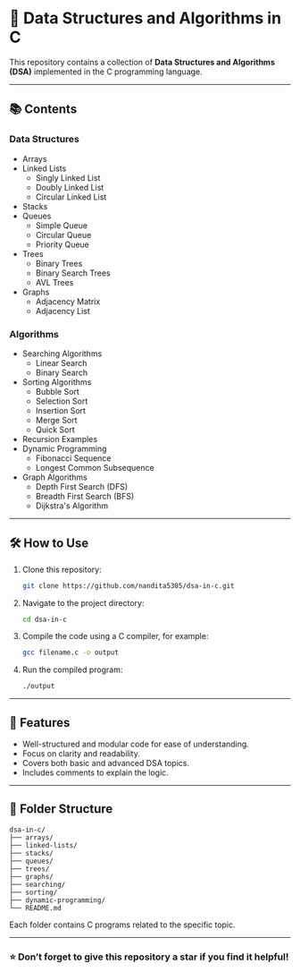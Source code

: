 # 📘 Data Structures and Algorithms in C

This repository contains a collection of **Data Structures and Algorithms (DSA)** implemented in the C programming language. 

---

## 📚 Contents

### Data Structures
- Arrays
- Linked Lists
  - Singly Linked List
  - Doubly Linked List
  - Circular Linked List
- Stacks
- Queues
  - Simple Queue
  - Circular Queue
  - Priority Queue
- Trees
  - Binary Trees
  - Binary Search Trees
  - AVL Trees
- Graphs
  - Adjacency Matrix
  - Adjacency List

### Algorithms
- Searching Algorithms
  - Linear Search
  - Binary Search
- Sorting Algorithms
  - Bubble Sort
  - Selection Sort
  - Insertion Sort
  - Merge Sort
  - Quick Sort
- Recursion Examples
- Dynamic Programming
  - Fibonacci Sequence
  - Longest Common Subsequence
- Graph Algorithms
  - Depth First Search (DFS)
  - Breadth First Search (BFS)
  - Dijkstra's Algorithm

---

## 🛠️ How to Use

1. Clone this repository:
   ```bash
   git clone https://github.com/nandita5305/dsa-in-c.git
   ```
2. Navigate to the project directory:
   ```bash
   cd dsa-in-c
   ```
3. Compile the code using a C compiler, for example:
   ```bash
   gcc filename.c -o output
   ```
4. Run the compiled program:
   ```bash
   ./output
   ```

---

## 🌟 Features

- Well-structured and modular code for ease of understanding.
- Focus on clarity and readability.
- Covers both basic and advanced DSA topics.
- Includes comments to explain the logic.

---

## 📂 Folder Structure

```
dsa-in-c/
├── arrays/
├── linked-lists/
├── stacks/
├── queues/
├── trees/
├── graphs/
├── searching/
├── sorting/
├── dynamic-programming/
└── README.md
```

Each folder contains C programs related to the specific topic.

---

### ⭐ Don’t forget to give this repository a star if you find it helpful!
